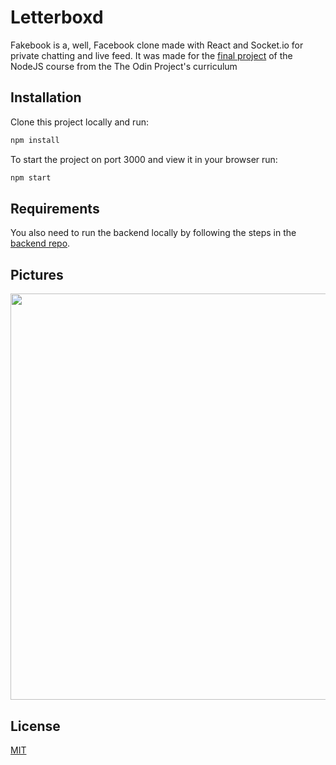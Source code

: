 # Letterboxd

Fakebook is a, well, Facebook clone made with React and Socket.io for private chatting and live feed. It was made for the [final project](https://www.theodinproject.com/courses/nodejs/lessons/odin-book) of the NodeJS course from the The Odin Project's curriculum

## Installation

Clone this project locally and run:

```bash
npm install
```

To start the project on port 3000 and view it in your browser run:

```bash
npm start
```

## Requirements


You also need to run the backend locally by following the steps in the [backend repo](https://github.com/julio22b/facebook-clone-api).

## Pictures

<img src="https://github.com/julio22b/facebook-clone-frontend/blob/master/src/images/showcase.png" width="650"/>

## License
[MIT](https://choosealicense.com/licenses/mit/)
